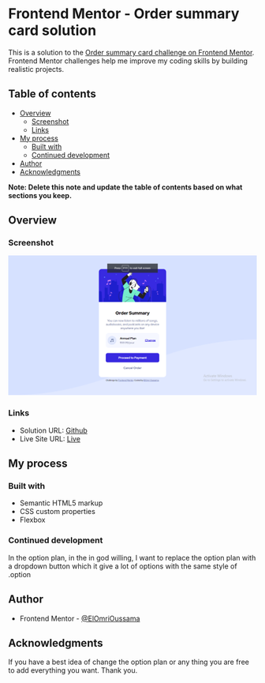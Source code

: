 # Frontend Mentor - Order summary card solution

This is a solution to the [Order summary card challenge on Frontend Mentor](https://www.frontendmentor.io/challenges/order-summary-component-QlPmajDUj). Frontend Mentor challenges help me improve my coding skills by building realistic projects. 

## Table of contents

- [Overview](#overview)
  - [Screenshot](#screenshot)
  - [Links](#links)
- [My process](#my-process)
  - [Built with](#built-with)
  - [Continued development](#continued-development)
- [Author](#author)
- [Acknowledgments](#acknowledgments)

**Note: Delete this note and update the table of contents based on what sections you keep.**

## Overview

### Screenshot

![screenshot](screenshot.png)


### Links

- Solution URL: [Github](https://github.com/oussamaelomri/ordersummary.github.io)
- Live Site URL: [Live](https://your-live-site-url.com)

## My process

### Built with

- Semantic HTML5 markup
- CSS custom properties
- Flexbox

### Continued development

In the option plan, in the in god willing, I want to replace the option plan with a dropdown button which it give a lot of options with the same style of .option

## Author

- Frontend Mentor - [@ElOmriOussama](https://www.frontendmentor.io/profile/oussamaelomri)

## Acknowledgments

If you have a best idea of change the option plan or any thing you are free to add everything you want.
Thank you.

